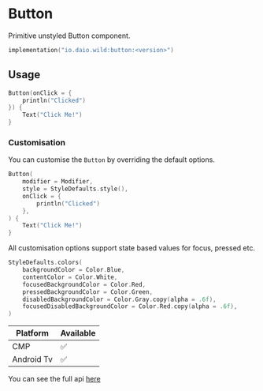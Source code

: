 # Button

Primitive unstyled Button component.

```kotlin
implementation("io.daio.wild:button:<version>")
```

## Usage

```kotlin
Button(onClick = {
    println("Clicked")
}) {
    Text("Click Me!")
}

```

### Customisation

You can customise the `Button` by overriding the default options.

```kotlin
Button(
    modifier = Modifier,
    style = StyleDefaults.style(),
    onClick = {
        println("Clicked")
    },
) {
    Text("Click Me!")
}
```

All customisation options support state based values for focus, pressed etc.

```kotlin
StyleDefaults.colors(
    backgroundColor = Color.Blue,
    contentColor = Color.White,
    focusedBackgroundColor = Color.Red,
    pressedBackgroundColor = Color.Green,
    disabledBackgroundColor = Color.Gray.copy(alpha = .6f),
    focusedDisabledBackgroundColor = Color.Red.copy(alpha = .6f),
)
```

| Platform   | Available |
|------------|-----------|
| CMP        | ✅         |
| Android Tv | ✅         |

You can see the full api [here](https://todo.link)
